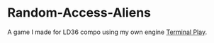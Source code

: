 # Random-Access-Aliens
A game I made for LD36 compo using my own engine [Terminal Play](https://github.com/edve98/Terminal-Play).

